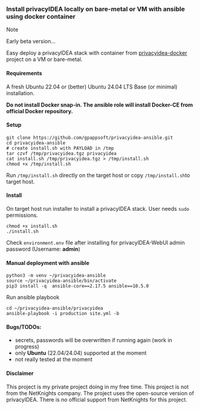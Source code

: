 ### Install privacyIDEA locally on bare-metal or VM with ansible using docker container

> [!Note]
> Early beta version...

Easy deploy a privacyIDEA stack with container from [privacyidea-docker](https://github.com/gpappsoft/privacyidea-docker/) project on a VM or bare-metal.

#### Requirements

A fresh Ubuntu 22.04 or (better) Ubuntu 24.04 LTS Base (or minimal) installation.

**Do not install Docker snap-in. The ansible role will install Docker-CE from official Docker repository.**

#### Setup
```
git clone https://github.com/gpappsoft/privacyidea-ansible.git
cd privacyidea-ansible
# create install.sh with PAYLOAD in /tmp
tar czvf /tmp/privacyidea.tgz privacyidea
cat install.sh /tmp/privacyidea.tgz > /tmp/install.sh
chmod +x /tmp/install.sh
```

Run ```/tmp/install.sh``` directly on the target host or copy ```/tmp/install.sh```to target host.

#### Install
On target host run installer to install a privacyIDEA stack. User needs ```sudo``` permissions.

```
chmod +x install.sh
./install.sh
```

Check ```environment.env``` file after installing for privacyIDEA-WebUI admin password (Username: **admin**)

#### Manual deployment with ansible

```
python3 -m venv ~/privacyidea-ansible
source ~/privacyidea-ansible/bin/activate 
pip3 install -q  ansible-core==2.17.5 ansible==10.5.0
```
Run ansible playbook

```
cd ~/privacyidea-ansible/privacyidea
ansible-playbook -i production site.yml -b
```

#### Bugs/TODOs:
 - secrets, passwords  will be overwritten if running again (work in progress)
 - only **Ubuntu** (22.04/24.04) supported at the moment
 - not really tested at the moment

#### Disclaimer

This project is my private project doing in my free time. This project is not from the NetKnights company. The project uses the open-source version of privacyIDEA. There is no official support from NetKnights for this project.

